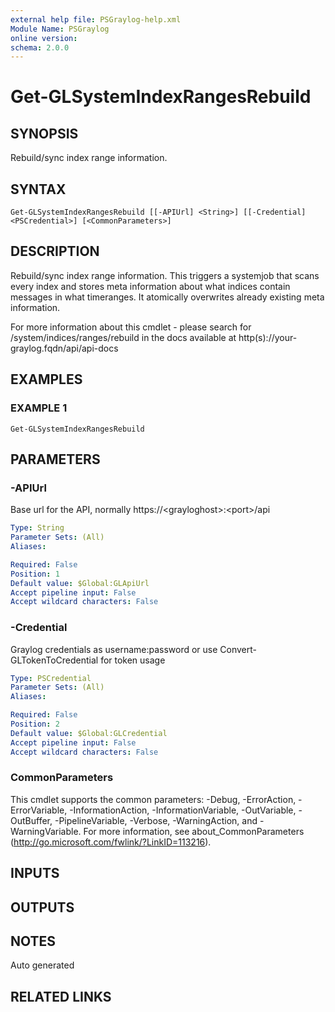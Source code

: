 ```yaml
---
external help file: PSGraylog-help.xml
Module Name: PSGraylog
online version:
schema: 2.0.0
---
```


# Get-GLSystemIndexRangesRebuild

## SYNOPSIS
Rebuild/sync index range information.

## SYNTAX

```
Get-GLSystemIndexRangesRebuild [[-APIUrl] <String>] [[-Credential] <PSCredential>] [<CommonParameters>]
```

## DESCRIPTION
Rebuild/sync index range information.
This triggers a systemjob that scans every index and stores meta information about what indices contain messages in what timeranges.
It atomically overwrites already existing meta information.

For more information about this cmdlet - please search for /system/indices/ranges/rebuild in the docs available at http(s)://your-graylog.fqdn/api/api-docs

## EXAMPLES

### EXAMPLE 1
```
Get-GLSystemIndexRangesRebuild
```

## PARAMETERS

### -APIUrl
Base url for the API, normally https://\<grayloghost\>:\<port\>/api

```yaml
Type: String
Parameter Sets: (All)
Aliases:

Required: False
Position: 1
Default value: $Global:GLApiUrl
Accept pipeline input: False
Accept wildcard characters: False
```

### -Credential
Graylog credentials as username:password or use Convert-GLTokenToCredential for token usage

```yaml
Type: PSCredential
Parameter Sets: (All)
Aliases:

Required: False
Position: 2
Default value: $Global:GLCredential
Accept pipeline input: False
Accept wildcard characters: False
```

### CommonParameters
This cmdlet supports the common parameters: -Debug, -ErrorAction, -ErrorVariable, -InformationAction, -InformationVariable, -OutVariable, -OutBuffer, -PipelineVariable, -Verbose, -WarningAction, and -WarningVariable. For more information, see about_CommonParameters (http://go.microsoft.com/fwlink/?LinkID=113216).

## INPUTS

## OUTPUTS

## NOTES
Auto generated

## RELATED LINKS
